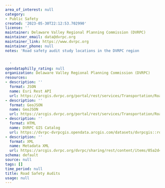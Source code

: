 ```yaml
---
area_of_interest: null
category:
- Public Safety
created: '2023-05-30T22:12:53.702990'
license: ''
maintainer: Delaware Valley Regional Planning Commission (DVRPC)
maintainer_email: data@dvrpc.org
maintainer_link: https://www.dvrpc.org
maintainer_phone: null
notes: 'Road safety audit study locations in the DVRPC region


  '
opendataphilly_rating: null
organization: Delaware Valley Regional Planning Commission (DVRPC)
resources:
- description: ''
  format: JSON
  name: Esri Rest API
  url: https://arcgis.dvrpc.org/portal/rest/services/Transportation/RoadSafetyAudit/FeatureServer/0
- description: ''
  format: GeoJSON
  name: GeoJSON
  url: https://arcgis.dvrpc.org/portal/rest/services/Transportation/RoadSafetyAudit/FeatureServer/0/query?where=1=1&outsr=4326&outfields=*&f=geojson
- description: ''
  format: HTML
  name: DVRPC GIS Catalog
  url: https://dvrpc-dvrpcgis.opendata.arcgis.com/datasets/dvrpcgis::road-safety-audits
- description: ''
  format: XML
  name: Metadata XML
  url: https://arcgis.dvrpc.org/dvrpc/sharing/rest/content/items/05a2d40f4bba4398a85ba176456f501e/info/metadata/metadata.xml?format=default
schema: default
source: null
tags: []
time_period: null
title: Road Safety Audits
usage: null
---
```


